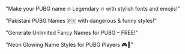 "Make your PUBG name 🔥 Legendary 🔥 with stylish fonts and emojis!"

"Pakistani PUBG Names 🇵🇰 with dangerous & funny styles!"

"Generate Unlimited Fancy Names for PUBG – FREE!"

"Neon Glowing Name Styles for PUBG Players 🎮🌟"
